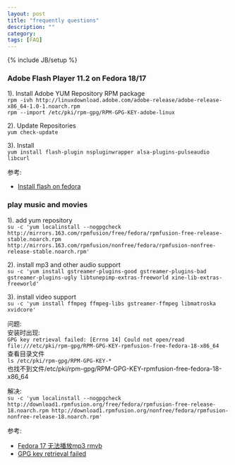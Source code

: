 ```yaml
---
layout: post
title: "frequently questions"
description: ""
category: 
tags: [FAQ]
---
```

{% include JB/setup %}

### Adobe Flash Player 11.2 on Fedora 18/17  
1). Install Adobe YUM Repository RPM package  
`rpm -ivh http://linuxdownload.adobe.com/adobe-release/adobe-release-x86_64-1.0-1.noarch.rpm`  
`rpm --import /etc/pki/rpm-gpg/RPM-GPG-KEY-adobe-linux`  

2). Update Repositories  
`yum check-update`

3). Install  
`yum install flash-plugin nspluginwrapper alsa-plugins-pulseaudio libcurl`

参考:  
* [Install flash on fedora](http://www.if-not-true-then-false.com/2010/install-adobe-flash-player-10-on-fedora-centos-red-hat-rhel/)  


### play music and movies  
1). add yum repository  
`su -c 'yum localinstall --nogpgcheck http://mirrors.163.com/rpmfusion/free/fedora/rpmfusion-free-release-stable.noarch.rpm http://mirrors.163.com/rpmfusion/nonfree/fedora/rpmfusion-nonfree-release-stable.noarch.rpm'`

2). install mp3 and other audio support  
`su -c 'yum install gstreamer-plugins-good gstreamer-plugins-bad gstreamer-plugins-ugly libtunepimp-extras-freeworld xine-lib-extras-freeworld'`

3). install video support  
`su -c 'yum install ffmpeg ffmpeg-libs gstreamer-ffmpeg libmatroska xvidcore'`

问题:  
	安装时出现:  
	`GPG key retrieval failed: [Errno 14] Could not open/read file:///etc/pki/rpm-gpg/RPM-GPG-KEY-rpmfusion-free-fedora-18-x86_64`  
	查看目录文件  
	`ls /etc/pki/rpm-gpg/RPM-GPG-KEY-*`  
	也找不到文件/etc/pki/rpm-gpg/RPM-GPG-KEY-rpmfusion-free-fedora-18-x86_64  

解决:  
	`su -c 'yum localinstall --nogpgcheck http://download1.rpmfusion.org/free/fedora/rpmfusion-free-release-18.noarch.rpm http://download1.rpmfusion.org/nonfree/fedora/rpmfusion-nonfree-release-18.noarch.rpm'`

参考:  
* [Fedora 17 无法播放mp3 rmvb](http://www.linuxidc.com/Linux/2012-06/62112.htm)  
* [GPG key retrieval failed](https://ask.fedoraproject.org/question/7439/gpg-key-retrieval-failed/)
